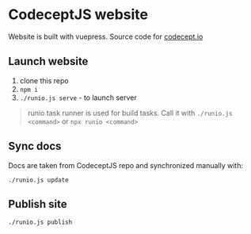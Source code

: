 # CodeceptJS website

Website is built with vuepress. Source code for [codecept.io](https://codecept.io/)

## Launch website

1. clone this repo
2. `npm i`
3. `./runio.js serve` - to launch server

> runio task runner is used for build tasks. Call it with `./runio.js <command>` or `npx runio <command>`

## Sync docs

Docs are taken from CodeceptJS repo and synchronized manually with:

```
./runio.js update
```

## Publish site

```
./runio.js publish
```

